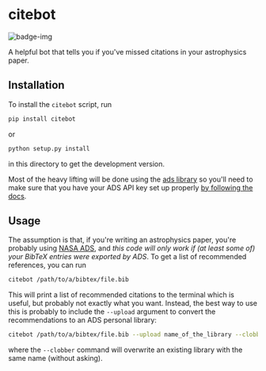 # citebot

![badge-img](https://img.shields.io/badge/Made%20at-%23AstroHackWeek-8063d5.svg?style=flat)

A helpful bot that tells you if you've missed citations in your astrophysics paper.

## Installation

To install the `citebot` script, run

```bash
pip install citebot
```

or

```bash
python setup.py install
```

in this directory to get the development version.

Most of the heavy lifting will be done using the [ads library](https://github.com/andycasey/ads) so you'll need to make sure that you have your ADS API key set up properly [by following the docs](https://ads.readthedocs.io/en/latest/).

## Usage

The assumption is that, if you're writing an astrophysics paper, you're probably using [NASA ADS](https://ui.adsabs.harvard.edu/), and *this code will only work if (at least some of) your BibTeX entries were exported by ADS*.
To get a list of recommended references, you can run

```bash
citebot /path/to/a/bibtex/file.bib
```

This will print a list of recommended citations to the terminal which is useful, but probably not exactly what you want.
Instead, the best way to use this is probably to include the `--upload` argument to convert the recommendations to an ADS personal library:

```bash
citebot /path/to/a/bibtex/file.bib --upload name_of_the_library --clobber
```

where the `--clobber` command will overwrite an existing library with the same name (without asking).
